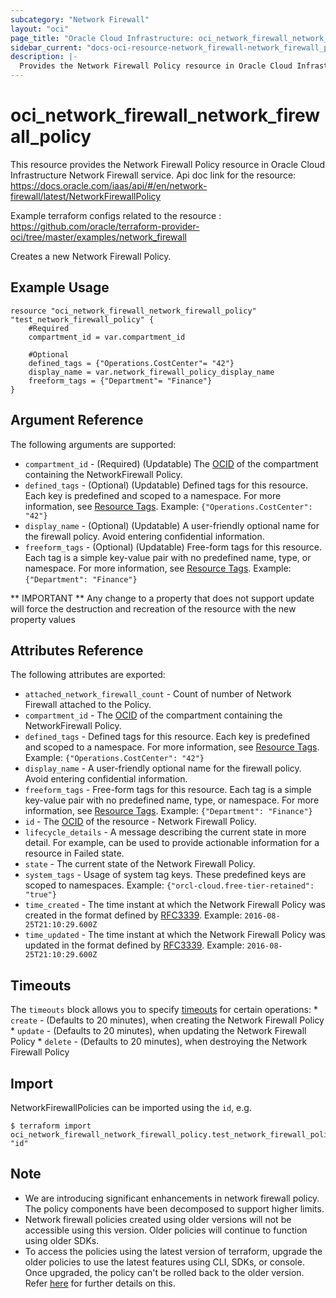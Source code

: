 ```yaml
---
subcategory: "Network Firewall"
layout: "oci"
page_title: "Oracle Cloud Infrastructure: oci_network_firewall_network_firewall_policy"
sidebar_current: "docs-oci-resource-network_firewall-network_firewall_policy"
description: |-
  Provides the Network Firewall Policy resource in Oracle Cloud Infrastructure Network Firewall service
---
```


# oci_network_firewall_network_firewall_policy
This resource provides the Network Firewall Policy resource in Oracle Cloud Infrastructure Network Firewall service.
Api doc link for the resource: https://docs.oracle.com/iaas/api/#/en/network-firewall/latest/NetworkFirewallPolicy

Example terraform configs related to the resource : https://github.com/oracle/terraform-provider-oci/tree/master/examples/network_firewall

Creates a new Network Firewall Policy.


## Example Usage

```hcl
resource "oci_network_firewall_network_firewall_policy" "test_network_firewall_policy" {
	#Required
	compartment_id = var.compartment_id

	#Optional
	defined_tags = {"Operations.CostCenter"= "42"}
	display_name = var.network_firewall_policy_display_name
	freeform_tags = {"Department"= "Finance"}
}
```

## Argument Reference

The following arguments are supported:

* `compartment_id` - (Required) (Updatable) The [OCID](https://docs.cloud.oracle.com/iaas/Content/General/Concepts/identifiers.htm) of the compartment containing the NetworkFirewall Policy.
* `defined_tags` - (Optional) (Updatable) Defined tags for this resource. Each key is predefined and scoped to a namespace. For more information, see [Resource Tags](https://docs.cloud.oracle.com/iaas/Content/General/Concepts/resourcetags.htm). Example: `{"Operations.CostCenter": "42"}` 
* `display_name` - (Optional) (Updatable) A user-friendly optional name for the firewall policy. Avoid entering confidential information.
* `freeform_tags` - (Optional) (Updatable) Free-form tags for this resource. Each tag is a simple key-value pair with no predefined name, type, or namespace. For more information, see [Resource Tags](https://docs.cloud.oracle.com/iaas/Content/General/Concepts/resourcetags.htm). Example: `{"Department": "Finance"}`

** IMPORTANT **
Any change to a property that does not support update will force the destruction and recreation of the resource with the new property values

## Attributes Reference

The following attributes are exported:

* `attached_network_firewall_count` - Count of number of Network Firewall attached to the Policy. 
* `compartment_id` - The [OCID](https://docs.cloud.oracle.com/iaas/Content/General/Concepts/identifiers.htm) of the compartment containing the NetworkFirewall Policy.
* `defined_tags` - Defined tags for this resource. Each key is predefined and scoped to a namespace. For more information, see [Resource Tags](https://docs.cloud.oracle.com/iaas/Content/General/Concepts/resourcetags.htm). Example: `{"Operations.CostCenter": "42"}`
* `display_name` - A user-friendly optional name for the firewall policy. Avoid entering confidential information.
* `freeform_tags` - Free-form tags for this resource. Each tag is a simple key-value pair with no predefined name, type, or namespace. For more information, see [Resource Tags](https://docs.cloud.oracle.com/iaas/Content/General/Concepts/resourcetags.htm). Example: `{"Department": "Finance"}` 
* `id` - The [OCID](https://docs.cloud.oracle.com/iaas/Content/General/Concepts/identifiers.htm) of the resource - Network Firewall Policy.
* `lifecycle_details` - A message describing the current state in more detail. For example, can be used to provide actionable information for a resource in Failed state.
* `state` - The current state of the Network Firewall Policy.
* `system_tags` - Usage of system tag keys. These predefined keys are scoped to namespaces. Example: `{"orcl-cloud.free-tier-retained": "true"}` 
* `time_created` - The time instant at which the Network Firewall Policy was created in the format defined by [RFC3339](https://tools.ietf.org/html/rfc3339). Example: `2016-08-25T21:10:29.600Z` 
* `time_updated` - The time instant at which the Network Firewall Policy was updated in the format defined by [RFC3339](https://tools.ietf.org/html/rfc3339). Example: `2016-08-25T21:10:29.600Z`
## Timeouts

The `timeouts` block allows you to specify [timeouts](https://registry.terraform.io/providers/oracle/oci/latest/docs/guides/changing_timeouts) for certain operations:
	* `create` - (Defaults to 20 minutes), when creating the Network Firewall Policy
	* `update` - (Defaults to 20 minutes), when updating the Network Firewall Policy
	* `delete` - (Defaults to 20 minutes), when destroying the Network Firewall Policy


## Import

NetworkFirewallPolicies can be imported using the `id`, e.g.

```
$ terraform import oci_network_firewall_network_firewall_policy.test_network_firewall_policy "id"
```

## Note
* We are introducing significant enhancements in network firewall policy. The policy components have been decomposed to support higher limits.
* Network firewall policies created using older versions will not be accessible using this version. Older policies will continue to function using older SDKs.
* To access the policies using the latest version of terraform, upgrade the older policies to use the latest features using CLI, SDKs, or console. Once upgraded, the policy can't be rolled back to the older version. Refer [here](https://docs.oracle.com/en-us/iaas/Content/network-firewall/upgrade.htm) for further details on this.

